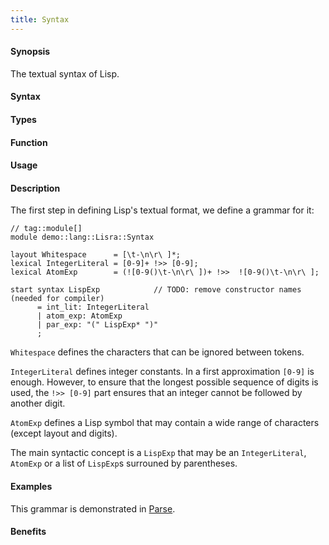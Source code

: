 ```yaml
---
title: Syntax
---
```


#### Synopsis

The textual syntax of Lisp.

#### Syntax

#### Types

#### Function
       
#### Usage

#### Description

The first step in defining Lisp's textual format, we define a grammar for it:


```rascal
// tag::module[]
module demo::lang::Lisra::Syntax

layout Whitespace      = [\t-\n\r\ ]*; 
lexical IntegerLiteral = [0-9]+ !>> [0-9];
lexical AtomExp        = (![0-9()\t-\n\r\ ])+ !>>  ![0-9()\t-\n\r\ ];

start syntax LispExp            // TODO: remove constructor names (needed for compiler)
      = int_lit: IntegerLiteral
      | atom_exp: AtomExp
      | par_exp: "(" LispExp* ")"
      ;

```

                
`Whitespace` defines the characters that can be ignored between tokens.

`IntegerLiteral` defines integer constants. In a first approximation `[0-9]` is enough.
However, to ensure that the longest possible sequence of digits is used, the `!>> [0-9]` part
ensures that an integer cannot be followed by another digit.

`AtomExp` defines a Lisp symbol that may contain a wide range of characters (except layout and digits).

The main syntactic concept is a `LispExp` that may be an `IntegerLiteral`, `AtomExp` or a list
of `LispExp`s surrouned by parentheses.

#### Examples

This grammar is demonstrated in [Parse](/docs//Recipes/Languages/Lisra/Parse).

#### Benefits


